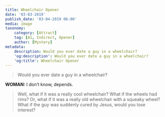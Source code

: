 ```yaml
---
title: Wheelchair Opener
date: '03-03-2019'
publish_date: '03-04-2019 06:00'
media: image
taxonomy:
    category: [Attract]
    tag: [A1, Indirect, Opener]
    author: [Mystery]
metadata:
    description: Would you ever date a guy in a wheelchair?
    'og:description': Would you ever date a guy in a wheelchair?
    'og:title': Wheelchair Opener
---
```


> Would you ever date a guy in a wheelchair?

**WOMAN:** I don’t know, depends.

> Well, what if it was a really cool wheelchair? What if the wheels had rims? Or, what if it was a really old wheelchair with a squeaky wheel? What if the guy was suddenly cured by Jesus, would you lose interest?
